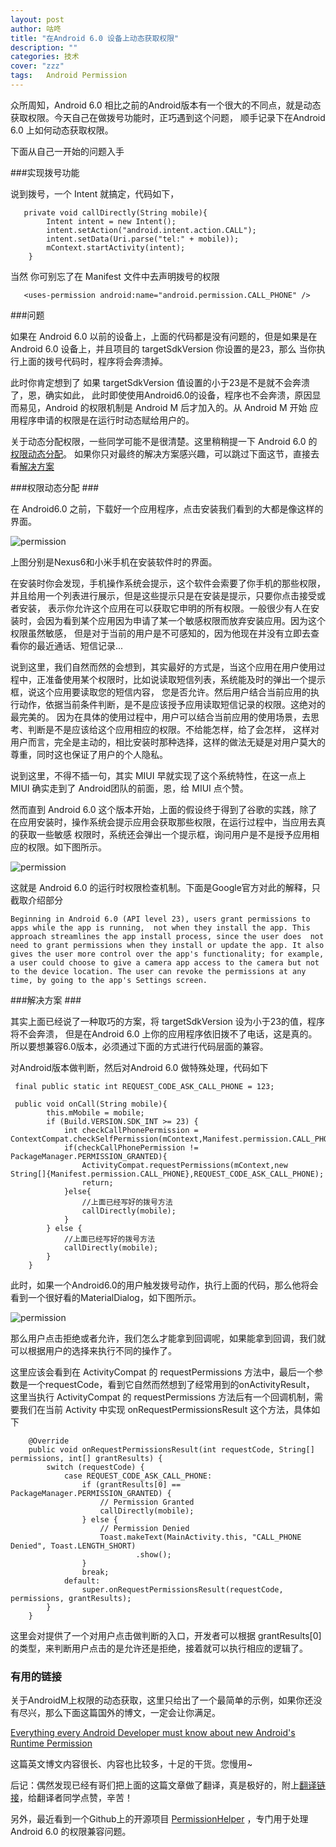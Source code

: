 ```yaml
---
layout: post
author: 咕咚
title: "在Android 6.0 设备上动态获取权限"
description: ""
categories: 技术
cover: "zzz"
tags:   Android Permission
---
```

众所周知，Android 6.0 相比之前的Android版本有一个很大的不同点，就是动态获取权限。今天自己在做拨号功能时，正巧遇到这个问题，
顺手记录下在Android 6.0 上如何动态获取权限。

下面从自己一开始的问题入手

###实现拨号功能

说到拨号，一个 Intent 就搞定，代码如下，

       private void callDirectly(String mobile){
            Intent intent = new Intent();
            intent.setAction("android.intent.action.CALL");
            intent.setData(Uri.parse("tel:" + mobile));
            mContext.startActivity(intent);
        }
    
当然 你可别忘了在 Manifest 文件中去声明拨号的权限

       <uses-permission android:name="android.permission.CALL_PHONE" />

###问题

如果在 Android 6.0 以前的设备上，上面的代码都是没有问题的，但是如果是在 Android 6.0 设备上，并且项目的 targetSdkVersion 你设置的是23，那么
当你执行上面的拨号代码时，程序将会奔溃掉。

此时你肯定想到了 如果 targetSdkVersion 值设置的小于23是不是就不会奔溃了，恩，确实如此，
此时即使使用Android6.0的设备，程序也不会奔溃，原因显而易见，Android 的权限机制是 Android M 后才加入的。从 Android M 开始
应用程序申请的权限是在运行时动态赋给用户的。

关于动态分配权限，一些同学可能不是很清楚。这里稍稍提一下 Android 6.0 的[权限动态分配](#permission)。
如果你只对最终的解决方案感兴趣，可以跳过下面这节，直接去看[解决方案](#answer)

###<a name="permission">权限动态分配</a> ###

在 Android6.0 之前，下载好一个应用程序，点击安装我们看到的大都是像这样的界面。

![permission](/assets/android_m_install.jpg "permission")

上图分别是Nexus6和小米手机在安装软件时的界面。

在安装时你会发现，手机操作系统会提示，这个软件会索要了你手机的那些权限，并且给用一个列表进行展示，但是这些提示只是在安装是提示，只要你点击接受或者安装，
表示你允许这个应用在可以获取它申明的所有权限。一般很少有人在安装时，会因为看到某个应用因为申请了某一个敏感权限而放弃安装应用。因为这个权限虽然敏感，
但是对于当前的用户是不可感知的，因为他现在并没有立即去查看你的最近通话、短信记录... 

说到这里，我们自然而然的会想到，其实最好的方式是，当这个应用在用户使用过程中，正准备使用某个权限时，比如说读取短信列表，系统能及时的弹出一个提示框，说这个应用要读取您的短信内容，
您是否允许。然后用户结合当前应用的执行动作，依据当前条件判断，是不是应该授予应用读取短信记录的权限。这绝对的最完美的。
因为在具体的使用过程中，用户可以结合当前应用的使用场景，去思考、判断是不是应该给这个应用相应的权限。不给能怎样，给了会怎样，
这样对用户而言，完全是主动的，相比安装时那种选择，这样的做法无疑是对用户莫大的尊重，同时这也保证了用户的个人隐私。

说到这里，不得不插一句，其实 MIUI 早就实现了这个系统特性，在这一点上 MIUI 确实走到了 Android团队的前面，恩，给 MIUI 点个赞。

然而直到 Android 6.0 这个版本开始，上面的假设终于得到了谷歌的实践，除了在应用安装时，操作系统会提示应用会获取那些权限，在运行过程中，当应用去真的获取一些敏感
权限时，系统还会弹出一个提示框，询问用户是不是授予应用相应的权限。如下图所示。

![permission](/assets/android_m_sms.jpeg "permission")

这就是 Android 6.0 的运行时权限检查机制。下面是Google官方对此的解释，只截取介绍部分

`Beginning in Android 6.0 (API level 23), users grant permissions to apps while the app is running, 
not when they install the app. This approach streamlines the app install process, since the user does 
not need to grant permissions when they install or update the app. It also gives the user more control over
 the app's functionality; for example, a user could choose to give a camera app access to the camera but not 
 to the device location. The user can revoke the permissions at any time, by going to the app's Settings screen.`

###<a name="answer">解决方案</a> ###

其实上面已经说了一种取巧的方案，将 targetSdkVersion 设为小于23的值，程序将不会奔溃，
但是在Android 6.0 上你的应用程序依旧拨不了电话，这是真的。所以要想兼容6.0版本，必须通过下面的方式进行代码层面的兼容。

对Android版本做判断，然后对Android 6.0 做特殊处理，代码如下
    
     final public static int REQUEST_CODE_ASK_CALL_PHONE = 123;
    
     public void onCall(String mobile){
            this.mMobile = mobile;
            if (Build.VERSION.SDK_INT >= 23) {
                int checkCallPhonePermission = ContextCompat.checkSelfPermission(mContext,Manifest.permission.CALL_PHONE);
                if(checkCallPhonePermission != PackageManager.PERMISSION_GRANTED){
                    ActivityCompat.requestPermissions(mContext,new String[]{Manifest.permission.CALL_PHONE},REQUEST_CODE_ASK_CALL_PHONE);
                    return;
                }else{
                    //上面已经写好的拨号方法
                    callDirectly(mobile);
                }
            } else {
                //上面已经写好的拨号方法
                callDirectly(mobile);
            }
        }

此时，如果一个Android6.0的用户触发拨号动作，执行上面的代码，那么他将会看到一个很好看的MaterialDialog，如下图所示。

![permission](/assets/android_m_permission.jpeg "permission")

那么用户点击拒绝或者允许，我们怎么才能拿到回调呢，如果能拿到回调，我们就可以根据用户的选择来执行不同的操作了。

这里应该会看到在 ActivityCompat 的 requestPermissions 方法中，最后一个参数是一个requestCode，看到它自然而然想到了经常用到的onActivityResult，
这里当执行 ActivityCompat 的 requestPermissions 方法后有一个回调机制，需要我们在当前 Activity 中实现 onRequestPermissionsResult 这个方法，具体如下

        @Override
        public void onRequestPermissionsResult(int requestCode, String[] permissions, int[] grantResults) {
            switch (requestCode) {
                case REQUEST_CODE_ASK_CALL_PHONE:
                    if (grantResults[0] == PackageManager.PERMISSION_GRANTED) {
                        // Permission Granted
                        callDirectly(mobile);
                    } else {
                        // Permission Denied
                        Toast.makeText(MainActivity.this, "CALL_PHONE Denied", Toast.LENGTH_SHORT)
                                .show();
                    }
                    break;
                default:
                    super.onRequestPermissionsResult(requestCode, permissions, grantResults);
            }
        }

这里会对提供了一个对用户点击做判断的入口，开发者可以根据 grantResults[0] 的类型，来判断用户点击的是允许还是拒绝，接着就可以执行相应的逻辑了。

### 有用的链接

关于AndroidM上权限的动态获取，这里只给出了一个最简单的示例，如果你还没有尽兴，那么下面这篇国外的博文，一定会让你满足。

[Everything every Android Developer must know about new Android's Runtime Permission](http://inthecheesefactory.com/blog/things-you-need-to-know-about-android-m-permission-developer-edition/en)

这篇英文博文内容很长、内容也比较多，十足的干货。您慢用~

后记：偶然发现已经有哥们把上面的这篇文章做了翻译，真是极好的，附上[翻译链接](http://jijiaxin89.com/2015/08/30/Android-s-Runtime-Permission/)，给翻译者同学点赞，辛苦！

另外，最近看到一个Github上的开源项目 [PermissionHelper](https://github.com/k0shk0sh/PermissionHelper) ，专门用于处理 Android 6.0 的权限兼容问题。

